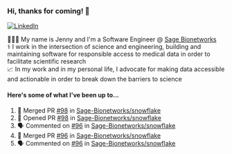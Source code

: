 ### Hi, thanks for coming! 👋
[![LinkedIn](https://img.shields.io/badge/-Jenny_V._Medina-0A66C2?style=flat-square?&logo=LinkedIn&logoColor=white)](https://www.linkedin.com/in/jenny-v-medina-a53a0332/)

👩🏻‍💻 My name is Jenny and I'm a Software Engineer @ [Sage Bionetworks](https://sagebionetworks.org/)\
⚕️ I work in the intersection of science and engineering, building and maintaining software for responsible access to medical data in order to facilitate scientific research\
📈 In my work and in my personal life, I advocate for making data accessible and actionable in order to break down the barriers to science

#### Here's some of what I've been up to...

<!--START_SECTION:activity-->
1. 🎉 Merged PR [#98](https://github.com/Sage-Bionetworks/snowflake/pull/98) in [Sage-Bionetworks/snowflake](https://github.com/Sage-Bionetworks/snowflake)
2. 💪 Opened PR [#98](https://github.com/Sage-Bionetworks/snowflake/pull/98) in [Sage-Bionetworks/snowflake](https://github.com/Sage-Bionetworks/snowflake)
3. 🗣 Commented on [#96](https://github.com/Sage-Bionetworks/snowflake/pull/96#issuecomment-2557830132) in [Sage-Bionetworks/snowflake](https://github.com/Sage-Bionetworks/snowflake)
4. 🎉 Merged PR [#96](https://github.com/Sage-Bionetworks/snowflake/pull/96) in [Sage-Bionetworks/snowflake](https://github.com/Sage-Bionetworks/snowflake)
5. 🗣 Commented on [#96](https://github.com/Sage-Bionetworks/snowflake/pull/96#issuecomment-2557695133) in [Sage-Bionetworks/snowflake](https://github.com/Sage-Bionetworks/snowflake)
<!--END_SECTION:activity-->
